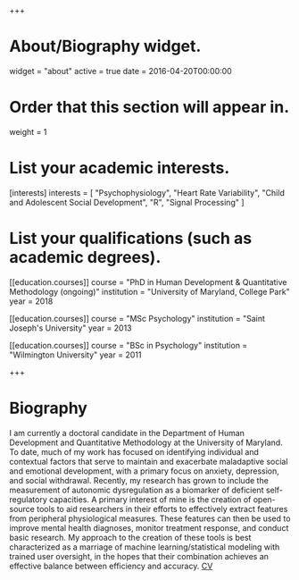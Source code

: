 +++
# About/Biography widget.
widget = "about"
active = true
date = 2016-04-20T00:00:00

# Order that this section will appear in.
weight = 1

# List your academic interests.
[interests]
  interests = [
    "Psychophysiology",
    "Heart Rate Variability",
    "Child and Adolescent Social Development", 
    "R", 
    "Signal Processing"
  ]

# List your qualifications (such as academic degrees).
[[education.courses]]
  course = "PhD in Human Development & Quantitative Methodology (ongoing)"
  institution = "University of Maryland, College Park"
  year = 2018

[[education.courses]]
  course = "MSc Psychology"
  institution = "Saint Joseph's University"
  year = 2013

[[education.courses]]
  course = "BSc in Psychology"
  institution = "Wilmington University"
  year = 2011
 
+++

# Biography

I am currently a doctoral candidate in the Department of Human Development and Quantitative Methodology at the University of Maryland. To date, much of my work has focused on identifying individual and contextual factors that serve to maintain and exacerbate maladaptive social and emotional development, with a primary focus on anxiety, depression, and social withdrawal. Recently, my research has grown to include the measurement of autonomic dysregulation as a biomarker of deficient self-regulatory capacities. A primary interest of mine is the creation of open-source tools to aid researchers in their efforts to effectively extract features from peripheral physiological measures. These features can then be used to improve mental health diagnoses, monitor treatment response, and conduct basic research. My approach to the creation of these tools is best characterized as a marriage of machine learning/statistical modeling with trained user oversight, in the hopes that their combination achieves an effective balance between efficiency and accuracy. [CV](https://mgb-research.netlify.com/pdf/barstead_cv.pdf)